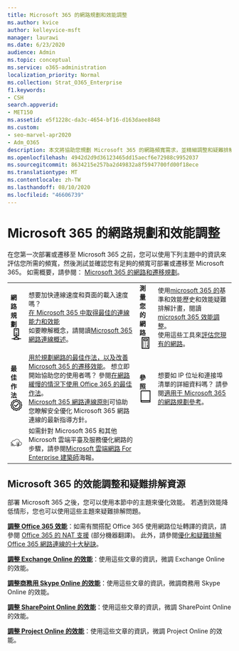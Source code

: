 ```yaml
---
title: Microsoft 365 的網路規劃和效能調整
ms.author: kvice
author: kelleyvice-msft
manager: laurawi
ms.date: 6/23/2020
audience: Admin
ms.topic: conceptual
ms.service: o365-administration
localization_priority: Normal
ms.collection: Strat_O365_Enterprise
f1.keywords:
- CSH
search.appverid:
- MET150
ms.assetid: e5f1228c-da3c-4654-bf16-d163daee8848
ms.custom:
- seo-marvel-apr2020
- Adm_O365
description: 本文將協助您規劃 Microsoft 365 的網路頻寬需求，並精細調整和疑難排解效能。
ms.openlocfilehash: 4942d2d9d36123465dd15aecf6e72988c9952037
ms.sourcegitcommit: 8634215e257ba2d49832a8f5947700fd00f18ece
ms.translationtype: MT
ms.contentlocale: zh-TW
ms.lasthandoff: 08/10/2020
ms.locfileid: "46606739"
---
```

# <a name="network-planning-and-performance-tuning-for-microsoft-365"></a>Microsoft 365 的網路規劃和效能調整
在您第一次部署或遷移至 Microsoft 365 之前，您可以使用下列主題中的資訊來評估您所需的頻寬，然後測試並確認您有足夠的頻寬可部署或遷移至 Microsoft 365。 如需概要，請參閱： [Microsoft 365 的網路和遷移規劃](network-and-migration-planning.md)。
  
|||||
|:-----|:-----|:-----|:-----|
|**網路規劃** <br/> ![網路](media/5e9dcd06-601b-4b28-88dc-f524e7548794.png)           <br/> |想要加快連線速度和頁面的載入速度嗎？  <br/> [在 Microsoft 365 中取得最佳的連線能力和效能](https://aka.ms/o365perfprinciples) <br/> 如要瞭解概念，請閱讀[Microsoft 365 網路連線概述](https://docs.microsoft.com/office365/enterprise/office-365-networking-overview)。  <br/> |**測量您的網路** <br/> ![計算器](media/d690a132-4884-40eb-a918-526bb3dff3cc.png)           <br/> |使用[microsoft 365 的](performance-troubleshooting-plan.md)基準和效能歷史和效能疑難排解計畫，閱讀[microsoft 365 效能調整](performance-tuning-using-baselines-and-history.md)。  <br/> 使用這些工具來[評估您現有的網路](network-and-migration-planning.md#calculators)。  <br/> |
|**最佳作法** <br/> ![最佳作法](media/2a659a5c-1007-47d3-a6c6-a19e018ab29b.png)           <br/> |[用於規劃網路的最佳作法，以及改善 Microsoft 365 的遷移效能](network-and-migration-planning.md#BestPractices)。 想立即開始協助您的使用者嗎？ 參閱[在網路緩慢的情況下使用 Office 365 的最佳作法](https://support.office.com/article/fd16c8d2-4799-4c39-8fd7-045f06640166)。  <br/> [Microsoft 365 網路連線原則](https://aka.ms/o365networkingprinciples)可協助您瞭解安全優化 Microsoft 365 網路連線的最新指導方針。  <br/> |**參照** <br/> ![書籍或期刊](media/56dff3c1-f605-48d8-811f-7d13ce639ecd.png)           <br/> |想要如 IP 位址和連接埠清單的詳細資料嗎？ 請參閱[適用于 Microsoft 365 的網路規劃參考](network-and-migration-planning.md#NetReference)。  <br/> |
|![請參閱適用於企業架構的 Microsoft 雲端網路海報](media/3094be9f-2407-4fa5-896d-aa66ef7b9bb9.png)           <br/> |如需針對 Microsoft 365 和其他 Microsoft 雲端平臺及服務優化網路的步驟，請參閱[Microsoft 雲端網路 For Enterprise 建築師](https://aka.ms/cloudarchnetworking)海報。  <br/> |
   
## <a name="performance-tuning-and-troubleshooting-resources-for-microsoft-365"></a>Microsoft 365 的效能調整和疑難排解資源
<a name="apptuning"> </a>

部署 Microsoft 365 之後，您可以使用本節中的主題來優化效能。 若遇到效能降低情形，您也可以使用這些主題來疑難排解問題。
  
 **[調整 Office 365 效能](tune-office-365-performance.md)**：如需有關搭配 Office 365 使用網路位址轉譯的資訊，請參閱 [Office 365 的 NAT 支援](nat-support-with-office-365.md) (部分機器翻譯)。 此外，請參閱[優化和疑難排解 Office 365 網路連線的十大秘訣](https://docs.microsoft.com/archive/blogs/onthewire/top-10-tips-for-optimising-troubleshooting-your-office-365-network-connectivity)。 
  
 **[調整 Exchange Online 的效能](tune-exchange-online-performance.md)**：使用這些文章的資訊，微調 Exchange Online 的效能。 
  
 **[調整商務用 Skype Online 的效能](tune-skype-for-business-online-performance.md)**：使用這些文章的資訊，微調商務用 Skype Online 的效能。 
  
 **[調整 SharePoint Online 的效能](tune-sharepoint-online-performance.md)**：使用這些文章的資訊，微調 SharePoint Online 的效能。 
  
 **[調整 Project Online 的效能](https://support.office.com/article/12ba0ebd-c616-42e5-b9b6-cad570e8409c)**：使用這些文章的資訊，微調 Project Online 的效能。 
